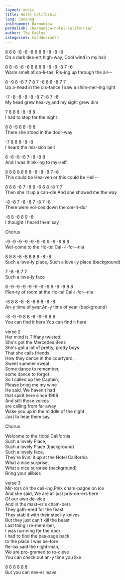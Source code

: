 ```yaml
---
layout: music
title: Hotel California
lang: Saesneg
instrument: Harmonica
permalink: /harmonica-hotel-California/
author: The Eagles
categories: Cerddoriaeth
---
```


8  8  8   -8  -8   -8   8     8   8  -8  -8  -8  
On a dark des-ert high-way, Cool wind in my hair  
  
  8    8   -8 -8 -8  8    8   8   8   -8    -8  -8 7 -6  
Warm smell of co-li-tas, Ris-ing up through the air--  
  
8  -9  8  -8  7   7    8   7 -8  8  8   -8   7    7  
Up a-head in the dis-tance I saw a shim-mer-ing light  
  
-7  -8   -8  -8  -8 -8   7  -8     7  -8  
My head grew hea-vy,and my sight grew dim  
  
7  8   8  8   -8  -8    8  
I had to stop for the night  
  
  8    8    -9   8  8   -9   8  
There she stood in the door-way  
  
-7  8    8   8   -8   -8  
I heard the mis-sion bell  
  
 6 -8 -8   -8    7  -8 -8  8  
And I was think-ing to my-self  
  
  8    8    8  8   8  8    8   -8   -8  -8 7 -6  
This could be Hea-ven or this could be  Hell--  
  
  8   8   8  -8 7 -8   8  -6   6    8    -8  7  7  
Then she lit up a can-dle And she showed me the way  
  
 -8    -8   7  -8   -8   7   -8  7  -8  
There were voi-ces down the cor-ri-dor  
  
-8  8    -8   8     9  -8  
I thought I heard them say  
  
Chorus  
  
-9  -9   -9 -9  -9  -9  -9  9 -9 -9 8  8  
Wel-come to the Ho-tel Cal--i-for--nia  
  
  8  8  8   -8  -8     8   8   8  -8   -8  
Such a love-ly place, Such a love-ly place (background)  
  
  7  -8 -8   7  7  
Such a love-ly face  
  
  8  -9 -9  -9  -9  -9 -9 -9   9 -9 -9 8  8  
Plen-ty of room at the Ho-tel Cal-i-for--nia  
  
-8 8  8   -8  -8  -8 8  8   -8  -8  
An-y time of year,An-y time of year (background)  
  
-8   -9  -9   8   8  -8  -9   -9   8  8  
You can find it here You can find it here  
  
verse 2  
Her mind is Tiffany twisted  
She's got the Mercedes Benz  
She's got a lot of pretty, pretty boys  
That she calls friends  
How they dance in the courtyard,  
Sweet summer sweat  
Some dance to remember,  
some dance to forget  
So I called up the Captain,  
Please bring me my wine  
He said, We haven't had  
that spirit here since 1969  
And still those voices  
are calling from far away  
Wake you up in the middle of the night  
Just to hear them say  
  
Chorus  
  
Welcome to the Hotel California  
Such a lovely Place,  
Such a lovely Place (background)  
Such a lovely face,  
They're livin' it up at the Hotel California  
What a nice surprise,  
What a nice surprise (background)  
Bring your alibies  
  
verse 3  
Mir-rors on the ceil-ing,Pink cham-pagne on ice  
And she said, We are all just pris-on-ers here  
Of our own de-vice   
And in the mast-er's cham-bers  
They gath-ered for the feast  
They stab it with their steel-y knives  
But they just can't kill the beast  
Last thing I re-mem-ber,  
I was run-ning for the door  
I had to find the pas-sage back  
to the place I was be-fore  
Re-lax said the night-man,  
 We are pro-gramed to re-cieve  
You can check out an-y time you like  
  
 8   8   8   8  8     8  
But you can nev-er leave  